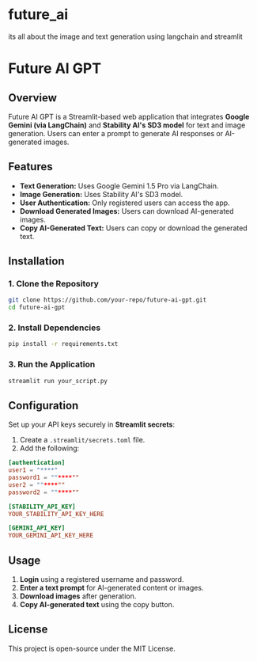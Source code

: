 # future_ai
its all about the image and text generation using langchain and streamlit 

# Future AI GPT

## Overview
Future AI GPT is a Streamlit-based web application that integrates **Google Gemini (via LangChain)** and **Stability AI's SD3 model** for text and image generation. Users can enter a prompt to generate AI responses or AI-generated images.

## Features
- **Text Generation:** Uses Google Gemini 1.5 Pro via LangChain.
- **Image Generation:** Uses Stability AI's SD3 model.
- **User Authentication:** Only registered users can access the app.
- **Download Generated Images:** Users can download AI-generated images.
- **Copy AI-Generated Text:** Users can copy or download the generated text.

## Installation
### 1. Clone the Repository
```sh
git clone https://github.com/your-repo/future-ai-gpt.git
cd future-ai-gpt
```

### 2. Install Dependencies
```sh
pip install -r requirements.txt
```

### 3. Run the Application
```sh
streamlit run your_script.py
```

## Configuration
Set up your API keys securely in **Streamlit secrets**:
1. Create a `.streamlit/secrets.toml` file.
2. Add the following:
```toml
[authentication]
user1 = "****"
password1 = ""****""
user2 = ""****""
password2 = ""****""

[STABILITY_API_KEY]
YOUR_STABILITY_API_KEY_HERE

[GEMINI_API_KEY]
YOUR_GEMINI_API_KEY_HERE
```

## Usage
1. **Login** using a registered username and password.
2. **Enter a text prompt** for AI-generated content or images.
3. **Download images** after generation.
4. **Copy AI-generated text** using the copy button.

## License
This project is open-source under the MIT License.


